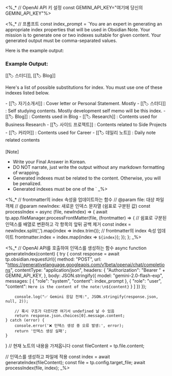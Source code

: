 <%_*
// OpenAI API 키 설정
const GEMINI_API_KEY="여기에 당신의 GEMINI_API_KEY"%>

<%_*
// 프롬프트
const index_prompt = `You are an expert in generating an appropriate index properties that will be used in Obsidian Note. Your mission is to generate one or two indexes suitable for given content.
Your generated output must be comma-separated values.

Here is the example output:

### Example Output:

[[🏷️ 스터디]], [[🏷️ Blog]]

Here's a list of possible substitutions for index. You must use one of these indexes listed below.

<Index List>
- [[🏷️ 자기소개서]] : Cover letter or Personal Statement. Mostly
- [[🏷️ 스터디]] : Self studying contents. Mostly development self memo will be this index.
- [[🏷️ Blog]] : Contents used in Blog
- [[🏷️ Research]] : Contents used for Business Research
- [[🏷️ 사이드 프로젝트]] : Contents related to Side Projects
- [[🏷️ 커리어]] : Contents used for Career
- [[🏷️ 데일리 노트]] : Daily note related contents
</Index List>

####

[Note] 
- Write your Final Answer in Korean. 
- DO NOT narrate, just write the output without any markdown formatting of wrapping.
- Generated indexes must be related to the content. Otherwise, you will be penalized.
- Generated indexes must be one of the <Index List>
`
_%>
 
<%_*
// frontmatter의 index 속성을 업데이트하는 함수
// @param file: 대상 파일 객체
// @param newIndex: 새로운 인덱스 문자열 (쉼표로 구분된 값)
const processIndex = async (file, newIndex) => {
  await tp.app.fileManager.processFrontMatter(file, (frontmatter) => {
    // 쉼표로 구분된 인덱스를 배열로 변환하고 각 항목의 앞뒤 공백 제거
    const index = newIndex.split(',').map(index => index.trim());
    // frontmatter의 index 속성 업데이트
    frontmatter.index = index.map(index => `${index}`);
  });
};
_%>

<%_*
// OpenAI API를 호출하여 인덱스를 생성하는 함수
async function generateIndex(content) {
    try {
        const response = await tp.obsidian.requestUrl({
            method: "POST",
            url: "https://generativelanguage.googleapis.com/v1beta/openai/chat/completions",
            contentType: "application/json",
            headers: {
                "Authorization": "Bearer " + GEMINI_API_KEY,
            },
            body: JSON.stringify({
                model: "gemini-2.0-flash-exp",
                messages: [
                    { "role": "system", "content": index_prompt },
                    { "role": "user", "content": `Here is the content of the note:\n${content}` }
                ]
            })
        });

        console.log("✅ Gemini 응답 전체:", JSON.stringify(response.json, null, 2));

        // 혹시 구조가 다르다면 여기서 undefined 날 수 있음
        return response.json.choices[0].message.content;
    } catch (error) {
        console.error('❌ 인덱스 생성 중 오류 발생:', error);
        return '인덱스 생성 실패';
    }
}
// 현재 노트의 내용을 가져옵니다
const fileContent = tp.file.content;

// 인덱스를 생성하고 파일에 적용
const index = await generateIndex(fileContent);
const file = tp.config.target_file;
await processIndex(file, index);
_%>
